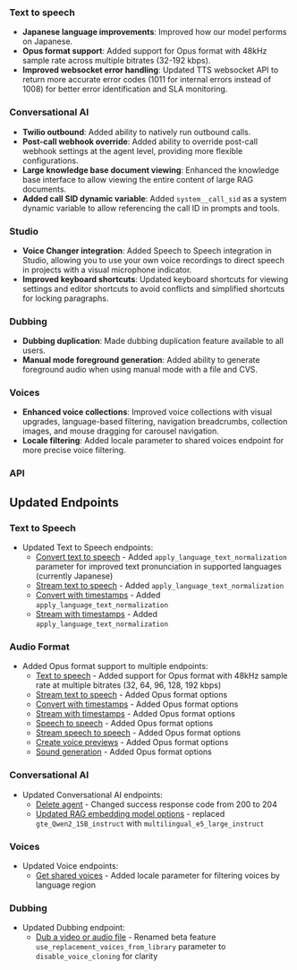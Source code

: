 ### Text to speech

- **Japanese language improvements**: Improved how our model performs on Japanese.
- **Opus format support**: Added support for Opus format with 48kHz sample rate across multiple bitrates (32-192 kbps).
- **Improved websocket error handling**: Updated TTS websocket API to return more accurate error codes (1011 for internal errors instead of 1008) for better error identification and SLA monitoring.

### Conversational AI

- **Twilio outbound**: Added ability to natively run outbound calls.
- **Post-call webhook override**: Added ability to override post-call webhook settings at the agent level, providing more flexible configurations.
- **Large knowledge base document viewing**: Enhanced the knowledge base interface to allow viewing the entire content of large RAG documents.
- **Added call SID dynamic variable**: Added `system__call_sid` as a system dynamic variable to allow referencing the call ID in prompts and tools.

### Studio

- **Voice Changer integration**: Added Speech to Speech integration in Studio, allowing you to use your own voice recordings to direct speech in projects with a visual microphone indicator.
- **Improved keyboard shortcuts**: Updated keyboard shortcuts for viewing settings and editor shortcuts to avoid conflicts and simplified shortcuts for locking paragraphs.

### Dubbing

- **Dubbing duplication**: Made dubbing duplication feature available to all users.
- **Manual mode foreground generation**: Added ability to generate foreground audio when using manual mode with a file and CVS.

### Voices

- **Enhanced voice collections**: Improved voice collections with visual upgrades, language-based filtering, navigation breadcrumbs, collection images, and mouse dragging for carousel navigation.
- **Locale filtering**: Added locale parameter to shared voices endpoint for more precise voice filtering.

### API

<Accordion title="View API changes">

## Updated Endpoints

### Text to Speech

- Updated Text to Speech endpoints:
  - [Convert text to speech](/docs/api-reference/text-to-speech/convert) - Added `apply_language_text_normalization` parameter for improved text pronunciation in supported languages (currently Japanese)
  - [Stream text to speech](/docs/api-reference/text-to-speech/convert-as-stream) - Added `apply_language_text_normalization`
  - [Convert with timestamps](/docs/api-reference/text-to-speech/convert-with-timestamps) - Added `apply_language_text_normalization`
  - [Stream with timestamps](/docs/api-reference/text-to-speech/stream-with-timestamps) - Added `apply_language_text_normalization`

### Audio Format

- Added Opus format support to multiple endpoints:
  - [Text to speech](/docs/api-reference/text-to-speech/convert) - Added support for Opus format with 48kHz sample rate at multiple bitrates (32, 64, 96, 128, 192 kbps)
  - [Stream text to speech](/docs/api-reference/text-to-speech/convert-as-stream) - Added Opus format options
  - [Convert with timestamps](/docs/api-reference/text-to-speech/convert-with-timestamps) - Added Opus format options
  - [Stream with timestamps](/docs/api-reference/text-to-speech/stream-with-timestamps) - Added Opus format options
  - [Speech to speech](/docs/api-reference/speech-to-speech) - Added Opus format options
  - [Stream speech to speech](/docs/api-reference/speech-to-speech/convert-as-stream) - Added Opus format options
  - [Create voice previews](/docs/api-reference/text-to-voice/create-previews) - Added Opus format options
  - [Sound generation](/docs/api-reference/sound-generation) - Added Opus format options

### Conversational AI

- Updated Conversational AI endpoints:
  - [Delete agent](/docs/api-reference/agents/delete-agent) - Changed success response code from 200 to 204
  - [Updated RAG embedding model options](docs/api-reference/knowledge-base/rag-index-status#request.body.model) - replaced `gte_Qwen2_15B_instruct` with `multilingual_e5_large_instruct`

### Voices

- Updated Voice endpoints:
  - [Get shared voices](/docs/api-reference/voice-library/get-shared) - Added locale parameter for filtering voices by language region

### Dubbing

- Updated Dubbing endpoint:
  - [Dub a video or audio file](/docs/api-reference/dubbing/dub-a-video-or-an-audio-file) - Renamed beta feature `use_replacement_voices_from_library` parameter to `disable_voice_cloning` for clarity

</Accordion>

